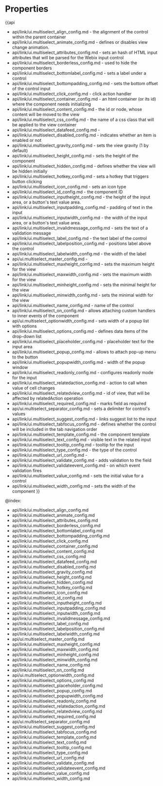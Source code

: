 Properties
==========

{{api
- api/link/ui.multiselect_align_config.md - the alignment of the control within the parent container
- api/link/ui.multiselect_animate_config.md - defines or disables view change animation.
- api/link/ui.multiselect_attributes_config.md - sets an hash of HTML input attributes that will be parsed for the Webix input control
- api/link/ui.multiselect_borderless_config.md - used to hide the component borders
- api/link/ui.multiselect_bottomlabel_config.md - sets a label under a control
- api/link/ui.multiselect_bottompadding_config.md - sets the bottom offset of the control input
- api/link/ui.multiselect_click_config.md - click action handler
- api/link/ui.multiselect_container_config.md - an html container (or its id) where the component needs initializing
- api/link/ui.multiselect_content_config.md - the id or node, whose content will be moved to the view
- api/link/ui.multiselect_css_config.md - the name of a css class that will be applied to the view container
- api/link/ui.multiselect_datafeed_config.md - 
- api/link/ui.multiselect_disabled_config.md - indicates whether an item is enabled or not
- api/link/ui.multiselect_gravity_config.md - sets the view gravity (1 by default)
- api/link/ui.multiselect_height_config.md - sets the height of the component
- api/link/ui.multiselect_hidden_config.md - defines whether the view will be hidden initially
- api/link/ui.multiselect_hotkey_config.md - sets a hotkey that triggers button clicking
- api/link/ui.multiselect_icon_config.md - sets an icon type
- api/link/ui.multiselect_id_config.md - the component ID
- api/link/ui.multiselect_inputheight_config.md - the height of the input area, or a button's text value area.
- api/link/ui.multiselect_inputpadding_config.md - padding of text in the input
- api/link/ui.multiselect_inputwidth_config.md - the width of the input area, or a button's text value area.
- api/link/ui.multiselect_invalidmessage_config.md - sets the text of a validation message
- api/link/ui.multiselect_label_config.md - the text label of the control
- api/link/ui.multiselect_labelposition_config.md - positions label above the control
- api/link/ui.multiselect_labelwidth_config.md - the width of the label
- api/ui.multiselect_master_config.md - 
- api/link/ui.multiselect_maxheight_config.md - sets the maximum height for the view
- api/link/ui.multiselect_maxwidth_config.md - sets the maximum width for the view
- api/link/ui.multiselect_minheight_config.md - sets the minimal height for the view
- api/link/ui.multiselect_minwidth_config.md - sets the minimal width for the view
- api/link/ui.multiselect_name_config.md - name of the control
- api/link/ui.multiselect_on_config.md - allows attaching custom handlers to inner events of the component
- api/ui.multiselect_optionwidth_config.md - sets width of a popup list with options
- api/link/ui.multiselect_options_config.md - defines data items of the drop-down list
- api/link/ui.multiselect_placeholder_config.md - placeholder text for the input area
- api/link/ui.multiselect_popup_config.md - allows to attach pop-up menu to the button
- api/link/ui.multiselect_popupwidth_config.md - width of the popup window
- api/link/ui.multiselect_readonly_config.md - configures readonly mode for the input
- api/link/ui.multiselect_relatedaction_config.md - action to call when value of cell changes
- api/link/ui.multiselect_relatedview_config.md - id of view, that will be affected by relatedAction operation
- api/link/ui.multiselect_required_config.md - marks field as required
- api/ui.multiselect_separator_config.md - sets a delimiter for control's values
- api/link/ui.multiselect_suggest_config.md - links suggest list to the input
- api/link/ui.multiselect_tabfocus_config.md - defines whether the control will be included in the tab navigation order
- api/link/ui.multiselect_template_config.md - the component template
- api/link/ui.multiselect_text_config.md - visible text in the related input
- api/link/ui.multiselect_tooltip_config.md - tooltip for the input
- api/link/ui.multiselect_type_config.md - the type of the control
- api/link/ui.multiselect_url_config.md - 
- api/link/ui.multiselect_validate_config.md - adds validation to the field
- api/link/ui.multiselect_validateevent_config.md - on which event validation fires
- api/link/ui.multiselect_value_config.md - sets the initial value for a control
- api/link/ui.multiselect_width_config.md - sets the width of the component
}}

@index:
- api/link/ui.multiselect_align_config.md
- api/link/ui.multiselect_animate_config.md
- api/link/ui.multiselect_attributes_config.md
- api/link/ui.multiselect_borderless_config.md
- api/link/ui.multiselect_bottomlabel_config.md
- api/link/ui.multiselect_bottompadding_config.md
- api/link/ui.multiselect_click_config.md
- api/link/ui.multiselect_container_config.md
- api/link/ui.multiselect_content_config.md
- api/link/ui.multiselect_css_config.md
- api/link/ui.multiselect_datafeed_config.md
- api/link/ui.multiselect_disabled_config.md
- api/link/ui.multiselect_gravity_config.md
- api/link/ui.multiselect_height_config.md
- api/link/ui.multiselect_hidden_config.md
- api/link/ui.multiselect_hotkey_config.md
- api/link/ui.multiselect_icon_config.md
- api/link/ui.multiselect_id_config.md
- api/link/ui.multiselect_inputheight_config.md
- api/link/ui.multiselect_inputpadding_config.md
- api/link/ui.multiselect_inputwidth_config.md
- api/link/ui.multiselect_invalidmessage_config.md
- api/link/ui.multiselect_label_config.md
- api/link/ui.multiselect_labelposition_config.md
- api/link/ui.multiselect_labelwidth_config.md
- api/ui.multiselect_master_config.md
- api/link/ui.multiselect_maxheight_config.md
- api/link/ui.multiselect_maxwidth_config.md
- api/link/ui.multiselect_minheight_config.md
- api/link/ui.multiselect_minwidth_config.md
- api/link/ui.multiselect_name_config.md
- api/link/ui.multiselect_on_config.md
- api/ui.multiselect_optionwidth_config.md
- api/link/ui.multiselect_options_config.md
- api/link/ui.multiselect_placeholder_config.md
- api/link/ui.multiselect_popup_config.md
- api/link/ui.multiselect_popupwidth_config.md
- api/link/ui.multiselect_readonly_config.md
- api/link/ui.multiselect_relatedaction_config.md
- api/link/ui.multiselect_relatedview_config.md
- api/link/ui.multiselect_required_config.md
- api/ui.multiselect_separator_config.md
- api/link/ui.multiselect_suggest_config.md
- api/link/ui.multiselect_tabfocus_config.md
- api/link/ui.multiselect_template_config.md
- api/link/ui.multiselect_text_config.md
- api/link/ui.multiselect_tooltip_config.md
- api/link/ui.multiselect_type_config.md
- api/link/ui.multiselect_url_config.md
- api/link/ui.multiselect_validate_config.md
- api/link/ui.multiselect_validateevent_config.md
- api/link/ui.multiselect_value_config.md
- api/link/ui.multiselect_width_config.md

